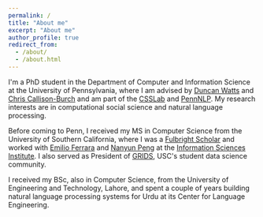 ```yaml
---
permalink: /
title: "About me"
excerpt: "About me"
author_profile: true
redirect_from: 
  - /about/
  - /about.html
---
```


I'm a PhD student in the Department of Computer and Information Science at the University of Pennsylvania, where I am advised by [Duncan Watts](https://www.asc.upenn.edu/people/faculty/duncan-j-watts-phd) and [Chris Callison-Burch](https://www.cis.upenn.edu/~ccb/) and am part of the [CSSLab](https://css.seas.upenn.edu/) and [PennNLP](https://nlp.cis.upenn.edu/). My research interests are in computational social science and natural language processing.

Before coming to Penn, I received my MS in Computer Science from the University of Southern California, where I was a [Fulbright Scholar](https://eca.state.gov/fulbright/about-fulbright/fulbright-program-overview) and worked with [Emilio Ferrara](http://www.emilio.ferrara.name/) and [Nanyun Peng](https://violetpeng.github.io/) at the [Information Sciences Institute](https://isi.edu/). I also served as President of [GRIDS](https://gridsusc.github.io/), USC's student data science community.

I received my BSc, also in Computer Science, from the University of Engineering and Technology, Lahore, and spent a couple of years building natural language processing systems for Urdu at its Center for Language Engineering.
